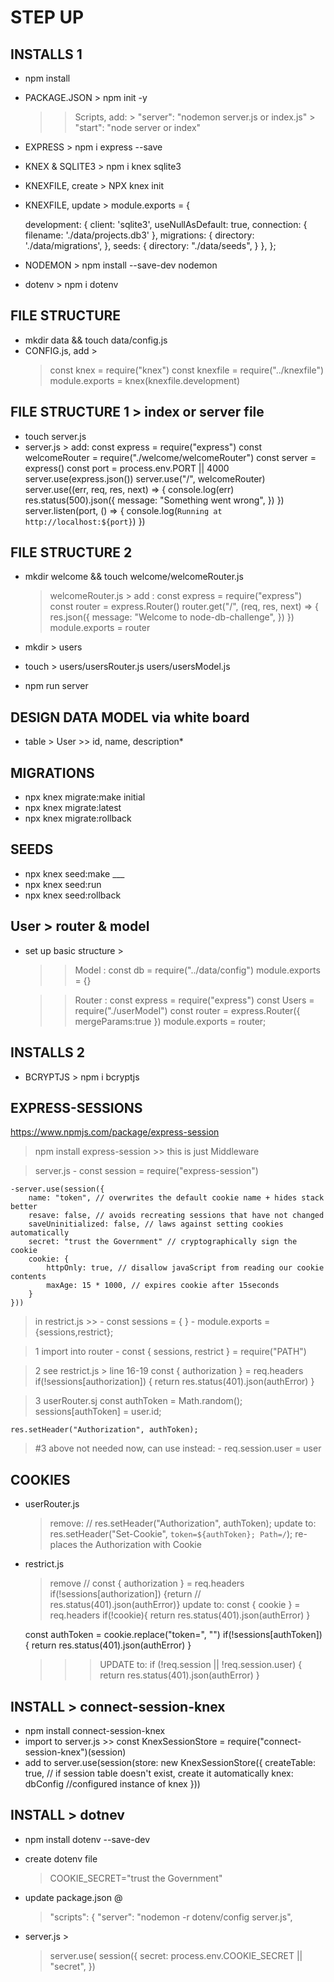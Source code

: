# STEP UP 

## INSTALLS 1
- npm install
- PACKAGE.JSON > npm init -y 
    >> Scripts, add:
        > "server": "nodemon server.js or index.js"
        > "start": "node server or index"
- EXPRESS > npm i express --save
- KNEX & SQLITE3 > npm i knex sqlite3
- KNEXFILE, create > NPX knex init 
- KNEXFILE, update > 
module.exports = {

  development: {
    client: 'sqlite3',
    useNullAsDefault: true,
    connection: {
      filename: './data/projects.db3'
    },
    migrations: {
      directory: './data/migrations',
    },
    seeds: {
      directory: "./data/seeds",
    }
  },
};
       
- NODEMON > npm install --save-dev nodemon
- dotenv > npm i dotenv

## FILE STRUCTURE
- mkdir data && touch data/config.js
- CONFIG.js, add > 
    > const knex = require("knex")
    const knexfile = require("../knexfile")
    module.exports = knex(knexfile.development)

## FILE STRUCTURE 1 > index or server file
- touch server.js
- server.js > add: 
    const express = require("express")
    const welcomeRouter = require("./welcome/welcomeRouter")
    const server = express()
    const port = process.env.PORT || 4000
    server.use(express.json())
    server.use("/", welcomeRouter)
    server.use((err, req, res, next) => {
        console.log(err)
        res.status(500).json({
            message: "Something went wrong",
        })
    })
    server.listen(port, () => {
        console.log(`Running at http://localhost:${port}`)
    })

## FILE STRUCTURE 2
- mkdir welcome && touch welcome/welcomeRouter.js
    > welcomeRouter.js > add : 
        const express = require("express")
        const router = express.Router()
        router.get("/", (req, res, next) => {
            res.json({
                message: "Welcome to node-db-challenge",
            })
        })
        module.exports = router

- mkdir >  users
- touch > 
    users/usersRouter.js 
    users/usersModel.js 
    
- npm run server

## DESIGN DATA MODEL via white board

- table > User >> id, name, description\*

## MIGRATIONS

- npx knex migrate:make initial
- npx knex migrate:latest
- npx knex migrate:rollback

## SEEDS

- npx knex seed:make ___
- npx knex seed:run
- npx knex seed:rollback

## User > router & model
- set up basic structure > 
    >> Model : 
        const db = require("../data/config")
        module.exports = {}

    >> Router :
        const express = require("express")
        const Users = require("./userModel")
        const router = express.Router({
        mergeParams:true
        })
        module.exports = router;

## INSTALLS 2
- BCRYPTJS > npm i bcryptjs

## EXPRESS-SESSIONS
https://www.npmjs.com/package/express-session

> npm install express-session
    >> this is just Middleware

> server.js
    - const session = require("express-session")

    -server.use(session({
        name: "token", // overwrites the default cookie name + hides stack better
        resave: false, // avoids recreating sessions that have not changed
        saveUninitialized: false, // laws against setting cookies automatically 
        secret: "trust the Government" // cryptographically sign the cookie
        cookie: {
            httpOnly: true, // disallow javaScript from reading our cookie contents
            maxAge: 15 * 1000, // expires cookie after 15seconds
        }
    }))


> in restrict.js >> 
    - const sessions = { }
    - module.exports = {sessions,restrict};

> 1 import into router 
    - const { sessions, restrict } = require("PATH")

> 2 see restrict.js > line 16-19
    const { authorization } = req.headers
      if(!sessions[authorization]) {
        return res.status(401).json(authError)
      }

> 3 userRouter.sj 
    const authToken = Math.random();
    sessions[authToken] = user.id;

    res.setHeader("Authorization", authToken);


> #3 above not needed now, can use instead: 
    - req.session.user = user

## COOKIES
- userRouter.js
   > remove: // res.setHeader("Authorization", authToken);
   > update to:  res.setHeader("Set-Cookie", `token=${authToken}; Path=/`);
   > re-places the Authorization with Cookie

- restrict.js
    > remove // const { authorization } = req.headers if(!sessions[authorization]) {return          // res.status(401).json(authError)}
    > update to: 
    const { cookie } = req.headers
      if(!cookie){
        return res.status(401).json(authError)
      }

    const authToken = cookie.replace("token=", "")
      if(!sessions[authToken]){
        return res.status(401).json(authError)
      }
    
    >>> UPDATE to:
        if (!req.session || !req.session.user) {
        return res.status(401).json(authError)
      }

## INSTALL > connect-session-knex
- npm install connect-session-knex
- import to server.js >> 
    const KnexSessionStore = require("connect-session-knex")(session)
- add to server.use(session(store: new KnexSessionStore({
      createTable: true, // if session table doesn't exist, create it automatically
      knex: dbConfig //configured instance of knex
    }))

## INSTALL > dotnev
- npm install dotenv --save-dev
- create dotenv file
    > COOKIE_SECRET="trust the Government"

- update package.json @ 
    > "scripts": {
    "server": "nodemon -r dotenv/config server.js",

- server.js >
    > server.use(
  session({
    secret: process.env.COOKIE_SECRET || "secret", 
    })